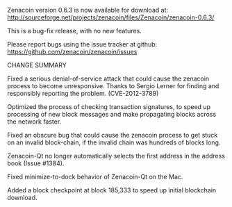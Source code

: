 Zenacoin version 0.6.3 is now available for download at:
  http://sourceforge.net/projects/zenacoin/files/Zenacoin/zenacoin-0.6.3/

This is a bug-fix release, with no new features.

Please report bugs using the issue tracker at github:
  https://github.com/zenacoin/zenacoin/issues

CHANGE SUMMARY

Fixed a serious denial-of-service attack that could cause the
zenacoin process to become unresponsive. Thanks to Sergio Lerner
for finding and responsibly reporting the problem. (CVE-2012-3789)

Optimized the process of checking transaction signatures, to
speed up processing of new block messages and make propagating
blocks across the network faster.

Fixed an obscure bug that could cause the zenacoin process to get
stuck on an invalid block-chain, if the invalid chain was
hundreds of blocks long.

Zenacoin-Qt no longer automatically selects the first address
in the address book (Issue #1384).

Fixed minimize-to-dock behavior of Zenacoin-Qt on the Mac.

Added a block checkpoint at block 185,333 to speed up initial
blockchain download.
